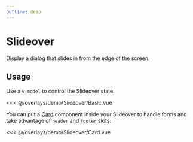 ```yaml
---
outline: deep
---
```


<script setup>
import Basic from './demo/Slideover/Basic.vue';
import Card from './demo/Slideover/Card.vue';
</script>

# Slideover

Display a dialog that slides in from the edge of the screen.

## Usage

Use a `v-model` to control the Slideover state.

<DemoContainer>
<Basic/>
</DemoContainer>

<<< @/overlays/demo/Slideover/Basic.vue

You can put a [Card](/layout/card) component inside your Slideover to handle forms and take advantage of `header` and `footer` slots:

<DemoContainer>
<Card/>
</DemoContainer>

<<< @/overlays/demo/Slideover/Card.vue